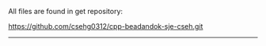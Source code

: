All files are found in get repository: 

https://github.com/csehg0312/cpp-beadandok-sje-cseh.git

-------------------------------------